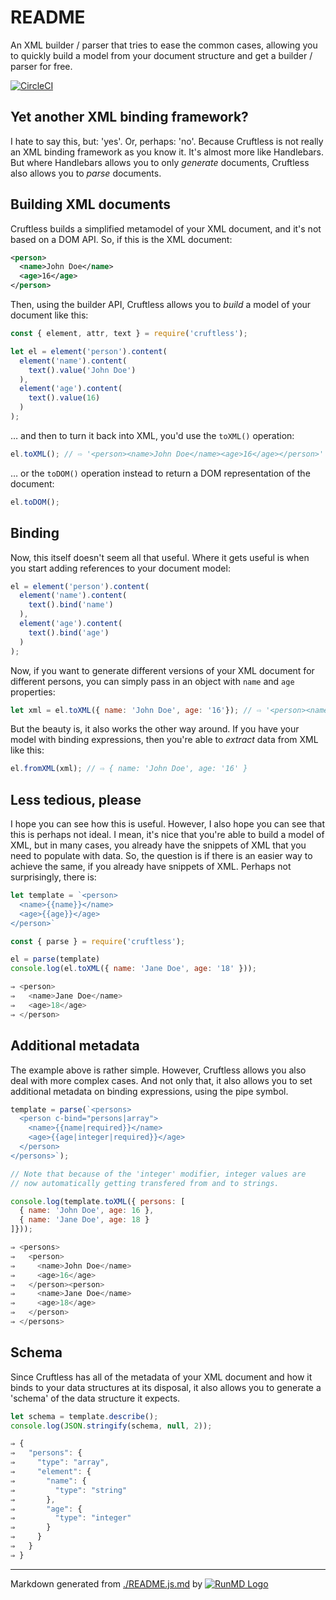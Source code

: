 <!--
  -- This file is auto-generated from ./README.js.md. Changes should be made there.
  -->

# README

An XML builder / parser that tries to ease the common cases, allowing you to quickly build a model from your document structure and get a builder / parser for free. 

[![CircleCI](https://circleci.com/gh/wspringer/cruftless.svg?style=svg&circle-token=310415870909bda5fde99f144c9c06cf979abfa9)](https://circleci.com/gh/wspringer/cruftless)


## Yet another XML binding framework?

I hate to say this, but: 'yes'. Or, perhaps: 'no'. Because Cruftless is not really an XML binding framework as you know it. It's almost more like Handlebars. But where Handlebars allows you to only *generate* documents, Cruftless also allows you to *parse* documents. 

## Building XML documents

Cruftless builds a simplified metamodel of your XML document, and it's not based on a DOM API. So, if this is the XML document:

```xml
<person>
  <name>John Doe</name>
  <age>16</age>
</person>
```

Then, using the builder API, Cruftless allows you to *build* a model of your document like this:

```javascript
const { element, attr, text } = require('cruftless');

let el = element('person').content(
  element('name').content(
    text().value('John Doe')
  ),
  element('age').content(
    text().value(16)
  )
);

```

… and then to turn it back into XML, you'd use the `toXML()` operation:

```javascript
el.toXML(); // ⇨ '<person><name>John Doe</name><age>16</age></person>'

```

… or the `toDOM()` operation instead to return a DOM representation of the document:

```javascript
el.toDOM(); 

```

## Binding

Now, this itself doesn't seem all that useful. Where it gets useful is when you start adding references to your document model:

```javascript
el = element('person').content(
  element('name').content(
    text().bind('name')
  ),
  element('age').content(
    text().bind('age')
  )
);

```

Now, if you want to generate different versions of your XML document for different persons, you can simply pass in an object with `name` and `age` properties:

```javascript
let xml = el.toXML({ name: 'John Doe', age: '16'}); // ⇨ '<person><name>John Doe</name><age>16</age></person>'

```

But the beauty is, it also works the other way around. If you have your model with binding expressions, then you're able to *extract* data from XML like this:

```javascript
el.fromXML(xml); // ⇨ { name: 'John Doe', age: '16' }

```

## Less tedious, please

I hope you can see how this is useful. However, I also hope you can see that this is perhaps not ideal. I mean, it's nice that you're able to build a model of XML, but in many cases, you already have the snippets of XML that you need to populate with data. So, the question is if there is an easier way to achieve the same, if you already have snippets of XML. Perhaps not surprisingly, there is:

```javascript
let template = `<person>
  <name>{{name}}</name>
  <age>{{age}}</age>
</person>`

const { parse } = require('cruftless');

el = parse(template)
console.log(el.toXML({ name: 'Jane Doe', age: '18' }));

⇒ <person>
⇒   <name>Jane Doe</name>
⇒   <age>18</age>
⇒ </person>
```

## Additional metadata

The example above is rather simple. However, Cruftless allows you also deal with more complex cases. And not only that, it also allows you to set additional metadata on binding expressions, using the pipe symbol.

```javascript
template = parse(`<persons>
  <person c-bind="persons|array">
    <name>{{name|required}}</name>
    <age>{{age|integer|required}}</age>
  </person>
</persons>`);

// Note that because of the 'integer' modifier, integer values are 
// now automatically getting transfered from and to strings.

console.log(template.toXML({ persons: [
  { name: 'John Doe', age: 16 },
  { name: 'Jane Doe', age: 18 }
]}));

⇒ <persons>
⇒   <person>
⇒     <name>John Doe</name>
⇒     <age>16</age>
⇒   </person><person>
⇒     <name>Jane Doe</name>
⇒     <age>18</age>
⇒   </person>
⇒ </persons>
```

## Schema

Since Cruftless has all of the metadata of your XML document and how it binds to your data structures at its disposal, it also allows you to generate a 'schema' of the data structure it expects. 
  
```javascript
let schema = template.describe();
console.log(JSON.stringify(schema, null, 2));

⇒ {
⇒   "persons": {
⇒     "type": "array",
⇒     "element": {
⇒       "name": {
⇒         "type": "string"
⇒       },
⇒       "age": {
⇒         "type": "integer"
⇒       }
⇒     }
⇒   }
⇒ }
```  




----
Markdown generated from [./README.js.md](README.js.md) by [![RunMD Logo](http://i.imgur.com/h0FVyzU.png)](https://github.com/broofa/runmd)